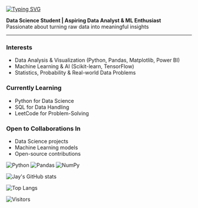 [![Typing SVG](https://readme-typing-svg.demolab.com?lines=Namaste!+I'm+JK;Data+Science+Student;AI+%7C+DSA+%7C+Web;Open+Source+Contributor)](https://git.io/typing-svg)  

**Data Science Student | Aspiring Data Analyst & ML Enthusiast**  
Passionate about turning raw data into meaningful insights  

---

###  Interests
- Data Analysis & Visualization (Python, Pandas, Matplotlib, Power BI)  
- Machine Learning & AI (Scikit-learn, TensorFlow)  
- Statistics, Probability & Real-world Data Problems  

###  Currently Learning
- Python for Data Science  
- SQL for Data Handling  
- LeetCode for Problem-Solving  

###  Open to Collaborations In
- Data Science projects  
- Machine Learning models  
- Open-source contributions  

![Python](https://img.shields.io/badge/Python-3776AB?logo=python&logoColor=white)
![Pandas](https://img.shields.io/badge/Pandas-150458?logo=pandas&logoColor=white)
![NumPy](https://img.shields.io/badge/NumPy-013243?logo=numpy&logoColor=white)


![Jay's GitHub stats](https://github-readme-stats.vercel.app/api?username=Jayk2204&show_icons=true&include_all_commits=true&count_private=true&theme=dark)  

![Top Langs](https://github-readme-stats.vercel.app/api/top-langs/?username=Jayk2204&layout=compact&theme=dark)

![Visitors](https://visitor-badge.laobi.icu/badge?page_id=Jayk2204)

